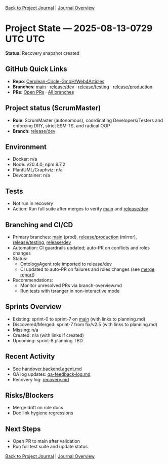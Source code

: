 [Back to Project Journal](../) | [Journal Overview](../../project.journal.overview.md)

# Project State — 2025-08-13-0729 UTC UTC

**Status:** Recovery snapshot created

## GitHub Quick Links
- **Repo**: [Cerulean-Circle-GmbH/Web4Articles](https://github.com/Cerulean-Circle-GmbH/Web4Articles)
- **Branches**: [main](https://github.com/Cerulean-Circle-GmbH/Web4Articles/tree/main) · [release/dev](https://github.com/Cerulean-Circle-GmbH/Web4Articles/tree/release/dev) · [release/testing](https://github.com/Cerulean-Circle-GmbH/Web4Articles/tree/release/testing) · [release/production](https://github.com/Cerulean-Circle-GmbH/Web4Articles/tree/release/production)
- **PRs**: [Open PRs](https://github.com/Cerulean-Circle-GmbH/Web4Articles/pulls) · [All branches](https://github.com/Cerulean-Circle-GmbH/Web4Articles/branches)

## Project status (ScrumMaster)
- **Role**: ScrumMaster (autonomous), coordinating Developers/Testers and enforcing DRY, strict ESM TS, and radical OOP
- **Branch**: [release/dev](https://github.com/Cerulean-Circle-GmbH/Web4Articles/tree/release/dev)

## Environment
- Docker: n/a
- Node: v20.4.0; npm 9.7.2
- PlantUML/Graphviz: n/a
- Devcontainer: n/a

## Tests
- Not run in recovery
- Action: Run full suite after merges to verify [main](https://github.com/Cerulean-Circle-GmbH/Web4Articles/tree/main) and [release/dev](https://github.com/Cerulean-Circle-GmbH/Web4Articles/tree/release/dev)

## Branching and CI/CD
- Primary branches: [main](https://github.com/Cerulean-Circle-GmbH/Web4Articles/tree/main) (prod), [release/production](https://github.com/Cerulean-Circle-GmbH/Web4Articles/tree/release/production) (mirror), [release/testing](https://github.com/Cerulean-Circle-GmbH/Web4Articles/tree/release/testing), [release/dev](https://github.com/Cerulean-Circle-GmbH/Web4Articles/tree/release/dev)
- Automation: CI guardrails updated; auto-PR on conflicts and roles changes
- Status:
  - OntologyAgent role imported to release/dev
  - CI updated to auto-PR on failures and roles changes (see [merge report](../../merge-report-sprint-9.md))
- Recommendations:
  - Monitor unresolved PRs via branch-overview.md
  - Run tests with tsranger in non-interactive mode

## Sprints Overview
- Existing: sprint-0 to sprint-7 on [main](https://github.com/Cerulean-Circle-GmbH/Web4Articles/tree/main) (with links to planning.md)
- Discovered/Merged: sprint-7 from fix/v2.5 (with links to planning.md)
- Missing: n/a
- Created: n/a (with links if created)
- Upcoming: sprint-8 planning TBD

## Recent Activity
- See [handover.backend.agent.md](../../handover.backend.agent.md)
- QA log updates: [qa-feedback-log.md](../../qa-feedback-log.md)
- Recovery log: [recovery.md](../../recovery.md)

## Risks/Blockers
- Merge drift on role docs
- Doc link hygiene regressions

## Next Steps
- Open PR to main after validation
- Run full test suite and update status

[Back to Project Journal](../) | [Journal Overview](../../project.journal.overview.md)